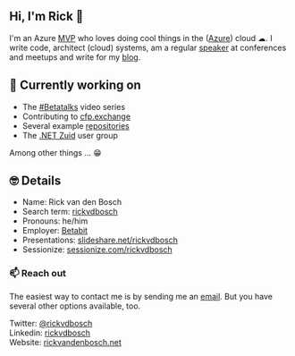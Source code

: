 ## Hi, I'm Rick 👋

I'm an Azure [MVP](https://mvp.microsoft.com/en-us/PublicProfile/5003402) who loves doing cool things in the ([Azure](https://www.azure.com)) cloud ☁. I write code, architect (cloud) systems, am a regular [speaker](https://www.rickvandenbosch.net/speaker/) at conferences and meetups and write for my [blog](https://www.rickvandenbosch.net/blog/).

## 🔭 Currently working on

- The [#Betatalks](https://www.youtube.com/playlist?list=PLCLCtgDNNiJR_LDx6RT8X50VrKAH3_49B) video series
- Contributing to [cfp.exchange](https://cfp.exchange/)
- Several example [repositories](https://github.com/rickvdbosch?tab=repositories)
- The [.NET Zuid](https://www.dotnetzuid.nl) user group

Among other things ... 😁

## 🤓 Details

- Name: Rick van den Bosch  
- Search term: [rickvdbosch](https://www.duckduckgo.com/?q=rickvdbosch)
- Pronouns: he/him
- Employer: [Betabit](https://www.betabit.nl)
- Presentations: [slideshare.net/rickvdbosch](https://www.slideshare.net/rickvdbosch)
- Sessionize: [sessionize.com/rickvdbosch](https://sessionize.com/rickvdbosch/)

### 📫 Reach out

The easiest way to contact me is by sending me an [email](mailto:rickvdbosch@outlook.com). But you have
several other options available, too. 

Twitter: [@rickvdbosch](https://www.twitter.com/rickvdbosch)  
Linkedin: [rickvdbosch](https://www.linkedin.com/in/rickvdbosch/)  
Website: [rickvandenbosch.net](https://www.rickvandenbosch.net)

